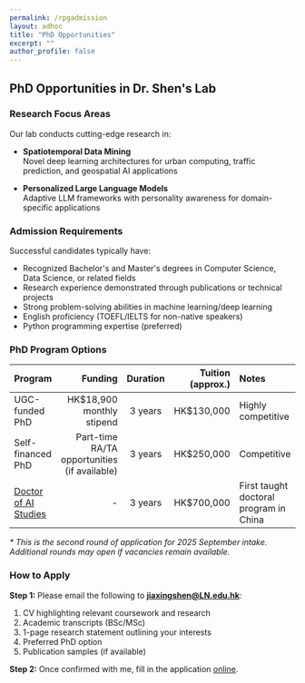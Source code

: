 ```yaml
---
permalink: /rpgadmission
layout: adhoc
title: "PhD Opportunities"
excerpt: ""
author_profile: false
---
```



## PhD Opportunities in Dr. Shen's Lab

### Research Focus Areas

Our lab conducts cutting-edge research in:

- **Spatiotemporal Data Mining**  
  Novel deep learning architectures for urban computing, traffic prediction, and geospatial AI applications

- **Personalized Large Language Models**  
  Adaptive LLM frameworks with personality awareness for domain-specific applications

### Admission Requirements

Successful candidates typically have:

- Recognized Bachelor's and Master's degrees in Computer Science, Data Science, or related fields
- Research experience demonstrated through publications or technical projects
- Strong problem-solving abilities in machine learning/deep learning
- English proficiency (TOEFL/IELTS for non-native speakers)
- Python programming expertise (preferred)

### PhD Program Options

| **Program** | **Funding** | **Duration** | **Tuition (approx.)** | **Notes** | **Deadline** |
|:------------|------------:|:------------:|----------------------:|:----------|:------------:|
| UGC-funded PhD | HK$18,900 monthly stipend | 3 years | HK$130,000 | Highly competitive | 31 March 2025* |
| Self-financed PhD | Part-time RA/TA opportunities (if available) | 3 years | HK$250,000 | Competitive | 31 March 2025* |
| [Doctor of AI Studies](https://www.ln.edu.hk/sds/dai/dais) | - | 3 years | HK$700,000 | First taught doctoral program in China | 31 June 2025 |

*\* This is the second round of application for 2025 September intake. Additional rounds may open if vacancies remain available.* 

### How to Apply

**Step 1:** Please email the following to **jiaxingshen@LN.edu.hk**:
1. CV highlighting relevant coursework and research
2. Academic transcripts (BSc/MSc)
3. 1-page research statement outlining your interests
4. Preferred PhD option 
5. Publication samples (if available)

**Step 2:** Once confirmed with me, fill in the application [online](https://www.ln.edu.hk/rpg/admission/application-for-admission/online-application).
